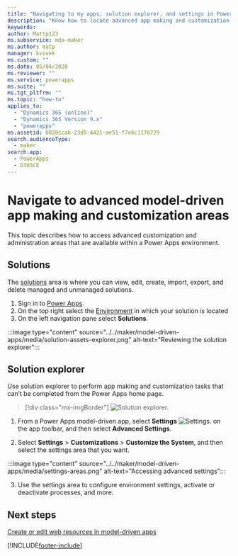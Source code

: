 ```yaml
---
title: "Navigating to my apps, solution explorer, and settings in Power Apps | Microsoft Docs"
description: "Know how to locate advanced app making and customization areas in Power Apps"
keywords: 
author: Mattp123
ms.subservice: mda-maker
ms.author: matp
manager: kvivek
ms.custom: ""
ms.date: 05/04/2020
ms.reviewer: ""
ms.service: powerapps
ms.suite: ""
ms.tgt_pltfrm: ""
ms.topic: "how-to"
applies_to: 
  - "Dynamics 365 (online)"
  - "Dynamics 365 Version 9.x"
  - "powerapps"
ms.assetid: 60281cab-23d5-4421-ae51-f7e6c1176729
search.audienceType: 
  - maker
search.app: 
  - PowerApps
  - D365CE
---
```


# Navigate to advanced model-driven app making and customization areas

This topic describes how to access advanced customization and administration areas that are available within a Power Apps environment.

## Solutions

The [solutions](../model-driven-apps/model-driven-app-glossary.md#solution) area is where you can view, edit, create, import, export, and delete managed and unmanaged solutions.

1. Sign in to [Power Apps](https://make.powerapps.com/?utm_source=padocs&utm_medium=linkinadoc&utm_campaign=referralsfromdoc).
2. On the top right select the [Environment](../model-driven-apps/model-driven-app-glossary.md#environment) in which your solution is located
3. On the left navigation pane select **Solutions**.

:::image type="content" source="../../maker/model-driven-apps/media/solution-assets-explorer.png" alt-text="Reviewing the solution explorer":::

## Solution explorer

Use solution explorer to perform app making and customization tasks that can’t be completed from the Power Apps home page.

> [!div class="mx-imgBorder"]
> ![Solution explorer.](media/model-driven-app-overview/solutionexplorer-entitiescollapsed.png "Classic solution explorer")

1. From a Power Apps model-driven app, select **Settings** ![Settings.](../model-driven-apps/media/powerapps-gear.png) on the app toolbar, and then select **Advanced Settings**.

2. Select **Settings** > **Customizations** > **Customize the System**, and then select the settings area that you want.

:::image type="content" source="../../maker/model-driven-apps/media/settings-areas.png" alt-text="Accessing advanced settings":::

3. Use the settings area to configure environment settings, activate or deactivate processes, and more.

## Next steps

[Create or edit web resources in model-driven apps](create-edit-web-resources.md)

[!INCLUDE[footer-include](../../includes/footer-banner.md)]
